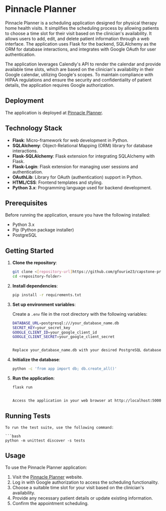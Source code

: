 # Pinnacle Planner

Pinnacle Planner is a scheduling application designed for physical therapy home health visits. It simplifies the scheduling process by allowing patients to choose a time slot for their visit based on the clinician's availability. It allows users to add, edit, and delete patient information through a web interface. The application uses Flask for the backend, SQLAlchemy as the ORM for database interactions, and integrates with Google OAuth for user authentication.

The application leverages Calendly's API to render the calendar and provide available time slots, which are based on the clinician's availability in their Google calendar, utilizing Google's scopes. To maintain compliance with HIPAA regulations and ensure the security and confidentiality of patient details, the application requires Google authorization.

## Deployment

The application is deployed at [Pinnacle Planner](https://schedule-app6.onrender.com).

## Technology Stack

- **Flask**: Micro-framework for web development in Python.
- **SQLAlchemy**: Object-Relational Mapping (ORM) library for database interactions.
- **Flask-SQLAlchemy**: Flask extension for integrating SQLAlchemy with Flask.
- **Flask-Login**: Flask extension for managing user sessions and authentication.
- **OAuthLib**: Library for OAuth (authentication) support in Python.
- **HTML/CSS**: Frontend templates and styling.
- **Python 3.x**: Programming language used for backend development.

## Prerequisites

Before running the application, ensure you have the following installed:

- Python 3.x
- Pip (Python package installer)
- PostgreSQL

## Getting Started

1. **Clone the repository**:

   ```bash
   git clone <[repository-url]https://github.com/gfourie23/capstone-project1>
   cd <repository-folder>

2. **Install dependencies**:
   
   ```bash
   pip install -r requirements.txt

3. **Set up environment variables**:

    Create a `.env` file in the root directory with the following variables:

    ```bash
    DATABASE_URL=postgresql:///your_database_name.db
    SECRET_KEY=your_secret_key
    GOOGLE_CLIENT_ID=your_google_client_id
    GOOGLE_CLIENT_SECRET=your_google_client_secret
    

    Replace your_database_name.db with your desired PostgreSQL database name.

4. **Initialize the database**:

    ```bash
    python -c 'from app import db; db.create_all()'

5. **Run the application**:

    ```bash
    flask run


    Access the application in your web browser at http://localhost:5000.

## Running Tests

    To run the test suite, use the following command:

    ```bash
    python -m unittest discover -s tests

## Usage

To use the Pinnacle Planner application:

1. Visit the [Pinnacle Planner](https://schedule-app6.onrender.com) website.
2. Log in with Google authorization to access the scheduling functionality.
3. Choose a suitable time slot for your visit based on the clinician's availability.
4. Provide any necessary patient details or update existing information.
5. Confirm the appointment scheduling.
